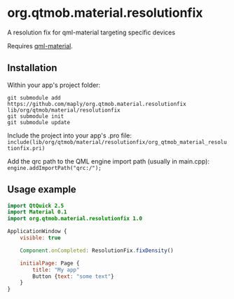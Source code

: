 # org.qtmob.material.resolutionfix
A resolution fix for qml-material targeting specific devices

Requires [qml-material](http://github.com/papyros/qml-material).

## Installation

Within your app's project folder:

```
git submodule add https://github.com/maply/org.qtmob.material.resolutionfix lib/org/qtmob/material/resolutionfix
git submodule init
git submodule update
```

Include the project into your app's .pro file:  
`include(lib/org/qtmob/material/resolutionfix/org_qtmob_material_resolutionfix.pri)`

Add the qrc path to the QML engine import path (usually in main.cpp):  
`engine.addImportPath("qrc:/");`

## Usage example
```qml
import QtQuick 2.5
import Material 0.1
import org.qtmob.material.resolutionfix 1.0

ApplicationWindow {
    visible: true

    Component.onCompleted: ResolutionFix.fixDensity()

    initialPage: Page {
        title: "My app"
        Button {text: "some text"}
    }
}
```
